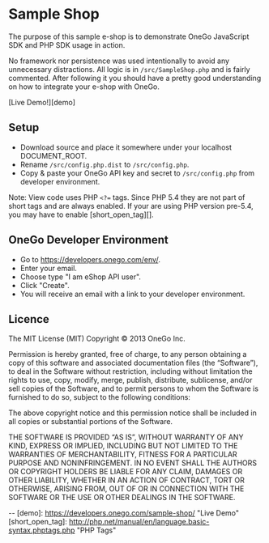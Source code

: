 Sample Shop
===========

The purpose of this sample e-shop is to demonstrate OneGo JavaScript SDK and
PHP SDK usage in action.

No framework nor persistence was used intentionally to avoid any unnecessary
distractions. All logic is in `/src/SampleShop.php` and is fairly commented.
After following it you should have a pretty good understanding on how to
integrate your e-shop with OneGo.

[Live Demo!][demo]

Setup
-----

- Download source  and place it somewhere under your localhost DOCUMENT_ROOT.
- Rename `/src/config.php.dist` to `/src/config.php`.
- Copy & paste your OneGo API key and secret to `/src/config.php` from developer
  environment.

Note: View code uses PHP `<?=` tags. Since PHP 5.4 they are not part of short
tags and are always enabled. If your are using PHP version pre-5.4, you may have
to enable [short_open_tag][].


OneGo Developer Environment
---------------------------

- Go to <https://developers.onego.com/env/>.
- Enter your email.
- Choose type "I am eShop API user".
- Click "Create".
- You will receive an email with a link to your developer environment.


Licence
-------

The MIT License (MIT)
Copyright © 2013 OneGo Inc.

Permission is hereby granted, free of charge, to any person obtaining a copy of this software
and associated documentation files (the “Software”), to deal in the Software without restriction,
including without limitation the rights to use, copy, modify, merge, publish, distribute, sublicense,
and/or sell copies of the Software, and to permit persons to whom the Software is furnished to do
so, subject to the following conditions:

The above copyright notice and this permission notice shall be included in all copies or
substantial portions of the Software.

THE SOFTWARE IS PROVIDED “AS IS”, WITHOUT WARRANTY OF ANY KIND, EXPRESS OR IMPLIED, INCLUDING
BUT NOT LIMITED TO THE WARRANTIES OF MERCHANTABILITY, FITNESS FOR A PARTICULAR PURPOSE AND
NONINFRINGEMENT. IN NO EVENT SHALL THE AUTHORS OR COPYRIGHT HOLDERS BE LIABLE FOR ANY CLAIM,
DAMAGES OR OTHER LIABILITY, WHETHER IN AN ACTION OF CONTRACT, TORT OR OTHERWISE, ARISING FROM, OUT OF
OR IN CONNECTION WITH THE SOFTWARE OR THE USE OR OTHER DEALINGS IN THE SOFTWARE.



--
[demo]: https://developers.onego.com/sample-shop/ "Live Demo"
[short_open_tag]: http://php.net/manual/en/language.basic-syntax.phptags.php "PHP Tags"
